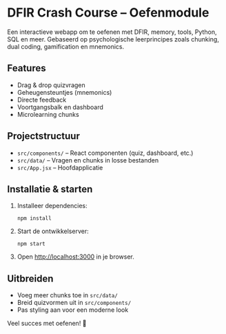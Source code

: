 # DFIR Crash Course – Oefenmodule

Een interactieve webapp om te oefenen met DFIR, memory, tools, Python, SQL en meer. Gebaseerd op psychologische leerprincipes zoals chunking, dual coding, gamification en mnemonics.

## Features
- Drag & drop quizvragen
- Geheugensteuntjes (mnemonics)
- Directe feedback
- Voortgangsbalk en dashboard
- Microlearning chunks

## Projectstructuur
- `src/components/` – React componenten (quiz, dashboard, etc.)
- `src/data/` – Vragen en chunks in losse bestanden
- `src/App.jsx` – Hoofdapplicatie

## Installatie & starten
1. Installeer dependencies:
   ```
   npm install
   ```
2. Start de ontwikkelserver:
   ```
   npm start
   ```
3. Open [http://localhost:3000](http://localhost:3000) in je browser.

## Uitbreiden
- Voeg meer chunks toe in `src/data/`
- Breid quizvormen uit in `src/components/`
- Pas styling aan voor een moderne look

Veel succes met oefenen! 🚀 